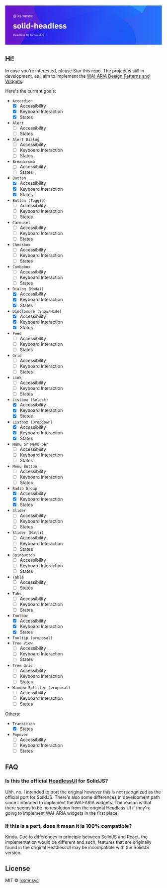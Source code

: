 ![solid-headless](/images/banner.png)

## Hi!

In case you're interested, please Star this repo. The project is still in development, as I aim to implement the [WAI-ARIA Design Patterns and Widgets](https://www.w3.org/TR/wai-aria-practices-1.1/).

Here's the current goals:

- `Accordion`
  - [x] Accessibility
  - [x] Keyboard Interaction
  - [x] States
- `Alert`
  - [ ] Accessibility
  - [ ] States
- `Alert Dialog`
  - [ ] Accessibility
  - [ ] Keyboard Interaction
  - [ ] States
- `Breadcrumb`
  - [ ] Accessibility
  - [ ] States
- `Button`
  - [x] Accessibility
  - [x] Keyboard Interaction
  - [x] States
- `Button (Toggle)`
  - [ ] Accessibility
  - [ ] Keyboard Interaction
  - [ ] States
- `Carousel`
  - [ ] Accessibility
  - [ ] Keyboard Interaction
  - [ ] States
- `Checkbox`
  - [ ] Accessibility
  - [ ] Keyboard Interaction
  - [ ] States
- `Combobox`
  - [ ] Accessibility
  - [ ] Keyboard Interaction
  - [ ] States
- `Dialog (Modal)`
  - [x] Accessibility
  - [x] Keyboard Interaction
  - [x] States
- `Disclosure (Show/Hide)`
  - [x] Accessibility
  - [x] Keyboard Interaction
  - [x] States
- `Feed`
  - [ ] Accessibility
  - [ ] Keyboard Interaction
  - [ ] States
- `Grid`
  - [ ] Accessibility
  - [ ] Keyboard Interaction
  - [ ] States
- `Link`
  - [ ] Accessibility
  - [ ] Keyboard Interaction
  - [ ] States
- `Listbox (Select)`
  - [x] Accessibility
  - [x] Keyboard Interaction
  - [x] States
- `Listbox (Dropdown)`
  - [x] Accessibility
  - [x] Keyboard Interaction
  - [x] States
- `Menu or Menu bar`
  - [ ] Accessibility
  - [ ] Keyboard Interaction
  - [ ] States
- `Menu Button`
  - [ ] Accessibility
  - [ ] Keyboard Interaction
  - [ ] States
- `Radio Group`
  - [X] Accessibility
  - [X] Keyboard Interaction
  - [X] States
- `Slider`
  - [ ] Accessibility
  - [ ] Keyboard Interaction
  - [ ] States
- `Slider (Multi)`
  - [ ] Accessibility
  - [ ] Keyboard Interaction
  - [ ] States
- `Spinbutton`
  - [ ] Accessibility
  - [ ] Keyboard Interaction
  - [ ] States
- `Table`
  - [ ] Accessibility
  - [ ] States
- `Tabs`
  - [ ] Accessibility
  - [ ] Keyboard Interaction
  - [ ] States
- `Toolbar`
  - [x] Accessibility
  - [x] Keyboard Interaction
  - [x] States
- `Tooltip (proposal)`
- `Tree View`
  - [ ] Accessibility
  - [ ] Keyboard Interaction
  - [ ] States
- `Tree Grid`
  - [ ] Accessibility
  - [ ] Keyboard Interaction
  - [ ] States
- `Window Splitter (proposal)`
  - [ ] Accessibility
  - [ ] Keyboard Interaction
  - [ ] States

Others:

- `Transition`
  - [X] States
- `Popover`
  - [ ] Accessibility
  - [ ] Keyboard Interaction
  - [ ] States

## FAQ

### Is this the official [HeadlessUI](https://headlessui.dev/) for SolidJS?

Uhh, no. I intended to port the original however this is not recognized as the official port for SolidJS. There's also some differences in development path since I intended to implement the WAI-ARIA widgets. The reason is that there seems to be no resolution from the original Headless UI if they're going to implement WAI-ARIA widgets in the first place.

### If this is a port, does it mean it is 100% compatible?

Kinda. Due to differences in principle between SolidJS and React, the implementation would be different and such, features that are originally found in the original HeadlessUI may be incompatible with the SolidJS version.

## License

MIT © [lxsmnsyc](https://github.com/lxsmnsyc)